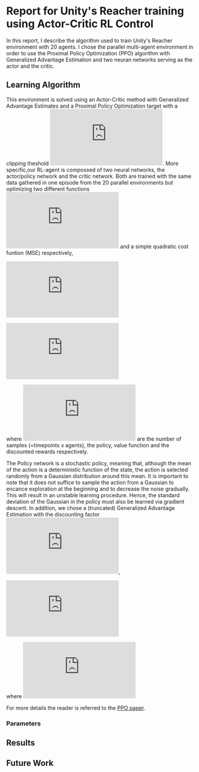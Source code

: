 # Report for Unity's Reacher training using Actor-Critic RL Control

In this report, I describe the algorithm used to train Unity's Reacher environment with 20 agents. I chose the parallel multi-agent environment in order to use the Proximal Policy Optimization (PPO) algorithm with Generalized Advantage Estimation and two neuran networks serving as the actor and the critic.

## Learning Algorithm

This environment is solved using an Actor-Critic method with Generalized Advantage Estimates and a Proximal Policy Optimization target with a clipping theshold ![equation](https://latex.codecogs.com/gif.latex?%5Cepsilon). More specific,our RL-agent is compossed of two neural networks, the actor/policy network and the critic network. Both are trained with the same data gathered in one episode from the 20 parallel environments but optimizing two different functions ![equation](https://latex.codecogs.com/gif.latex?L%5E%7B%5Cepsilon%7D_%7BPPO%7D) and a simple quadratic cost funtion (MSE) respectively,

![equation](https://latex.codecogs.com/gif.latex?L%5E%7B%5Cepsilon%7D_%7BPPO%7D%20%3D%20%5Cfrac%7B1%7D%7BM%7D%5Csum_%7Bt%2Ci%7Dmin%5Cleft%20%5B%20A%5Ei_t%5Cfrac%7B%5Cpi_%7Bnew%7D%28a%5Ei_t%7Cs%5Ei_t%29%7D%7B%5Cpi_%7Bold%7D%28a%5Ei_t%7Cs%5Ei_t%29%7D%2Cclip_%7B%5Cepsilon%7D%5Cleft%28%20A%5Ei_t%5Cfrac%7B%5Cpi_%7Bnew%7D%28a%5Ei_t%7Cs%5Ei_t%29%7D%7B%5Cpi_%7Bold%7D%28a%5Ei_t%7Cs%5Ei_t%29%7D%20%5Cright%20%29%20%5Cright%20%5D)

![equation](https://latex.codecogs.com/gif.latex?L_%7BMSE%7D%20%3D%20%5Cfrac%7B1%7D%7BMT%7D%5Csum_%7Bt%2Ci%7D%5Cleft%20%5C%7C%20V%28s_t%5Ei%29%20-%20%5Chat%7BR%7D_t%5Ei%20%5Cright%20%5C%7C%5E%7B2%7D)

where  ![equation](https://latex.codecogs.com/gif.latex?M%2C%20%5Cpi%28a%5Ei_t%7Cs%5Ei_t%29%2C%20V%28s_t%5Ei%29%20%2C%20%5Chat%7BR%7D_t%5Ei)  are the number of samples (=timepoints x agents), the policy, value function and the discounted rewards respectively.

The Policy network is a stochastic policy, meaning that, although the mean of the action is a deterministic function of the state, the action is selected randomly from a Gaussian distribution around this mean. It is important to note that it does not suffice to sample the action from a Gaussian to encance exploration at the beginning and to decrease the noise gradually. This will result in an unstable learning procedure. Hence, the standard deviation of the Gaussian in the policy must also be learned via gradient descent. 
In addition, we chose a (truncated) Generalized Advantage Estimation with the discounting factor ![equation](https://latex.codecogs.com/gif.latex?%5Clambda),

![equation](https://latex.codecogs.com/gif.latex?A_t%20%3D%20%5Csum_%7Bi%3D0%7D%5E%7BT-%28t-1%29%7D%28%5Cgamma%5Clambda%29%5Ei%5Cdelta_%7Bt&plus;i%7D)

where ![equation](https://latex.codecogs.com/gif.latex?%5Cdelta_t%20%3D%20r_t%20&plus;%20%5Cgamma%20V%28s_%7Bt&plus;1%7D%29-%20V%28s_%7Bt%7D%29)

For more details the reader is referred to the [PPO paper](https://arxiv.org/pdf/1707.06347.pdf).

### Parameters

## Results

## Future Work
